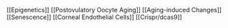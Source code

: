 [[Epigenetics]]
[[Postovulatory Oocyte Aging]]
[[Aging-induced Changes]]
[[Senescence]]
[[Corneal Endothelial Cells]]
[[Crispr/dcas9]]
